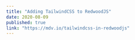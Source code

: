 ```yaml
---
title: "Adding TailwindCSS to RedwoodJS"
date: 2020-08-09
published: true
link: "https://mdv.io/tailwindcss-in-redwoodjs"
---
```

